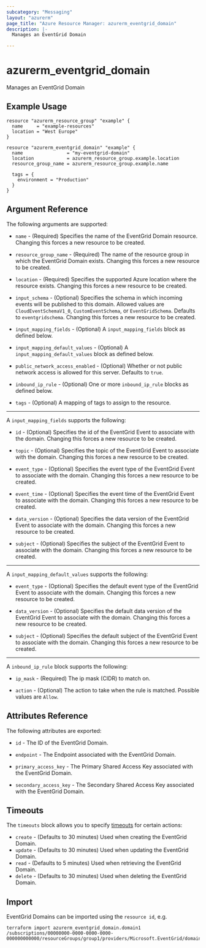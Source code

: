 ```yaml
---
subcategory: "Messaging"
layout: "azurerm"
page_title: "Azure Resource Manager: azurerm_eventgrid_domain"
description: |-
  Manages an EventGrid Domain

---
```


# azurerm_eventgrid_domain

Manages an EventGrid Domain

## Example Usage

```hcl
resource "azurerm_resource_group" "example" {
  name     = "example-resources"
  location = "West Europe"
}

resource "azurerm_eventgrid_domain" "example" {
  name                = "my-eventgrid-domain"
  location            = azurerm_resource_group.example.location
  resource_group_name = azurerm_resource_group.example.name

  tags = {
    environment = "Production"
  }
}
```

## Argument Reference

The following arguments are supported:

* `name` - (Required) Specifies the name of the EventGrid Domain resource. Changing this forces a new resource to be created.

* `resource_group_name` - (Required) The name of the resource group in which the EventGrid Domain exists. Changing this forces a new resource to be created.

* `location` - (Required) Specifies the supported Azure location where the resource exists. Changing this forces a new resource to be created.

* `input_schema` - (Optional) Specifies the schema in which incoming events will be published to this domain. Allowed values are `CloudEventSchemaV1_0`, `CustomEventSchema`, or `EventGridSchema`. Defaults to `eventgridschema`. Changing this forces a new resource to be created.

* `input_mapping_fields` - (Optional) A `input_mapping_fields` block as defined below.

* `input_mapping_default_values` - (Optional) A `input_mapping_default_values` block as defined below.

* `public_network_access_enabled` - (Optional) Whether or not public network access is allowed for this server. Defaults to `true`.

* `inbound_ip_rule` - (Optional) One or more `inbound_ip_rule` blocks as defined below.

* `tags` - (Optional) A mapping of tags to assign to the resource.

---

A `input_mapping_fields` supports the following:

* `id` - (Optional) Specifies the id of the EventGrid Event to associate with the domain. Changing this forces a new resource to be created.

* `topic` - (Optional) Specifies the topic of the EventGrid Event to associate with the domain. Changing this forces a new resource to be created.

* `event_type` - (Optional) Specifies the event type of the EventGrid Event to associate with the domain. Changing this forces a new resource to be created.

* `event_time` - (Optional) Specifies the event time of the EventGrid Event to associate with the domain. Changing this forces a new resource to be created.

* `data_version` - (Optional) Specifies the data version of the EventGrid Event to associate with the domain. Changing this forces a new resource to be created.

* `subject` - (Optional) Specifies the subject of the EventGrid Event to associate with the domain. Changing this forces a new resource to be created.

---

A `input_mapping_default_values` supports the following:

* `event_type` - (Optional) Specifies the default event type of the EventGrid Event to associate with the domain. Changing this forces a new resource to be created.

* `data_version` - (Optional) Specifies the default data version of the EventGrid Event to associate with the domain. Changing this forces a new resource to be created.

* `subject` - (Optional) Specifies the default subject of the EventGrid Event to associate with the domain. Changing this forces a new resource to be created.

---

A `inbound_ip_rule` block supports the following:

* `ip_mask` - (Required) The ip mask (CIDR) to match on.

* `action` - (Optional) The action to take when the rule is matched. Possible values are `Allow`.

## Attributes Reference

The following attributes are exported:

* `id` - The ID of the EventGrid Domain.

* `endpoint` - The Endpoint associated with the EventGrid Domain.

* `primary_access_key` - The Primary Shared Access Key associated with the EventGrid Domain.

* `secondary_access_key` - The Secondary Shared Access Key associated with the EventGrid Domain.

## Timeouts



The `timeouts` block allows you to specify [timeouts](https://www.terraform.io/docs/configuration/resources.html#timeouts) for certain actions:

* `create` - (Defaults to 30 minutes) Used when creating the EventGrid Domain.
* `update` - (Defaults to 30 minutes) Used when updating the EventGrid Domain.
* `read` - (Defaults to 5 minutes) Used when retrieving the EventGrid Domain.
* `delete` - (Defaults to 30 minutes) Used when deleting the EventGrid Domain.

## Import

EventGrid Domains can be imported using the `resource id`, e.g.

```shell
terraform import azurerm_eventgrid_domain.domain1 /subscriptions/00000000-0000-0000-0000-000000000000/resourceGroups/group1/providers/Microsoft.EventGrid/domains/domain1
```
